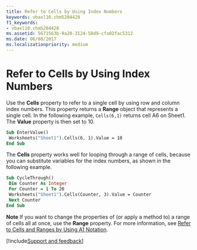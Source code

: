 ```yaml
---
title: Refer to Cells by Using Index Numbers
keywords: vbaxl10.chm5204428
f1_keywords:
- vbaxl10.chm5204428
ms.assetid: 5671563b-9a20-3124-58d9-cfa02fac5312
ms.date: 06/08/2017
ms.localizationpriority: medium
---
```



# Refer to Cells by Using Index Numbers

Use the **Cells** property to refer to a single cell by using row and column index numbers. This property returns a **Range** object that represents a single cell. In the following example, `Cells(6,1)` returns cell A6 on Sheet1. The **Value** property is then set to 10.


```vb
Sub EnterValue() 
 Worksheets("Sheet1").Cells(6, 1).Value = 10 
End Sub
```


The **Cells** property works well for looping through a range of cells, because you can substitute variables for the index numbers, as shown in the following example.




```vb
Sub CycleThrough() 
 Dim Counter As Integer 
 For Counter = 1 To 20 
 Worksheets("Sheet1").Cells(Counter, 3).Value = Counter 
 Next Counter 
End Sub
```


 **Note**  If you want to change the properties of (or apply a method to) a range of cells all at once, use the **Range** property. For more information, see [Refer to Cells and Ranges by Using A1 Notation](refer-to-cells-and-ranges-by-using-a1-notation.md).

[!include[Support and feedback](~/includes/feedback-boilerplate.md)]
